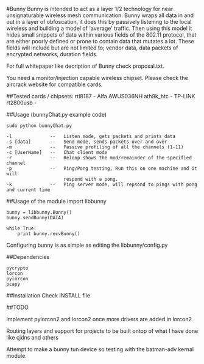 #Bunny
Bunny is intended to act as a layer 1/2 technology for near unsignaturable wireless mesh communication.
Bunny wraps all data in and out in a layer of obfoscation, it does this by passively listening to 
the local wireless and building a model of 'average' traffic. Then using this model it hides small 
snippets of data within various fields of the 802.11 protocol, that are either poorly defined or 
prone to contain data that mutates a lot.  These fields will include but are not limited to; vendor 
data, data packets of encrypted networks, duration fields.


For full whitepaper like decription of Bunny check proposal.txt.


You need a monitor/injection capable wireless chipset.  Please check the aircrack website for 
compatible cards.


##Tested cards / chipsets:
	rtl8187		-	Alfa AWUS036NH
	ath9k_htc	-	TP-LINK
	rt2800usb	-	

##Usage (bunnyChat.py example code)

	sudo python bunnyChat.py
	
	-l              --   Listen mode, gets packets and prints data
	-s [data]       --   Send mode, sends packets over and over
	-m              --   Passive profiling of all the channels (1-11)
	-c [UserName]   --   Chat client mode
	-r              --   Reloop shows the mod/remainder of the specified channel
	-p              --   Ping/Pong testing, Run this on one machine and it will
						 respond with a pong.
	-k              --   Ping server mode, will repsond to pings with pong and current time

##Usage of the module
	import libbunny
	
	bunny = libbunny.Bunny()
	bunny.sendBunny(DATA)

	while True:
		print bunny.recvBunny()

Configuring bunny is as simple as editing the libbunny/config.py

##Dependencies

	pycrypto
	lorcon
	pylorcon
	pcapy

##Installation
Check INSTALL file

##TODO

Implement pylorcon2 and lorcon2 once more drivers are added in lorcon2

Routing layers and support for projects to be built ontop of what I have done
like cjdns and others

Attempt to make a bunny tun device so testing with the batman-adv kernal module.
